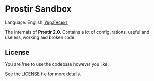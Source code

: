 # Prostir Sandbox

Language: English, [Українська](README_ua.md)

The internals of **Prostir 2.0**. Contains a lot of configurations, useful
and useless, working and broken code.

## License

You are free to use the codebase however you like.

See the [LICENSE](LICENSE.txt) file for more details.
